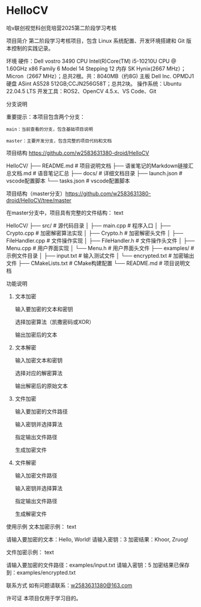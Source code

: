 # HelloCV
哈v联创视觉科创竞培营2025第二阶段学习考核

项目简介
第二阶段学习考核项目，包含 Linux 系统配置、开发环境搭建和 Git 版本控制的实践记录。

环境
    硬件：Dell vostro 3490 
    CPU    Intel(R)Core(TM) i5-10210U CPU @ 1.60GHz x86 Family 6 Model 14 Stepping 12
    内存    SK Hynix(2667 MHz）；Micron（2667 MHz）；总共2根。共：8040MB（约8G)
    主板    Dell Inc. OPMDJ1
    硬盘    ASint AS528 512GB;CCJN256G58T；总共2块。
    操作系统：Ubuntu 22.04.5 LTS
    开发工具：ROS2、OpenCV 4.5.x、VS Code、Git

分支说明

重要提示：本项目包含两个分支：

    main：当前查看的分支，包含基础项目说明

    master：主要开发分支，包含完整的项目代码和文档
    
项目结构 https://github.com/w2583631380-droid/HelloCV

HelloCV/
├── README.md                             # 项目说明文档
├── 语雀笔记的Markdown链接汇总文档.md         # 语音笔记汇总
├── docs/                                 # 详细文档目录
├── launch.json                           # vscode配置脚本
└── tasks.json                            # vscode配置脚本

项目结构（master分支）https://github.com/w2583631380-droid/HelloCV/tree/master

在master分支中，项目具有完整的文件结构：
text

HelloCV/
├── src/                    # 源代码目录
│   ├── main.cpp           # 程序入口
│   ├── Crypto.cpp         # 加密解密算法实现
│   ├── Crypto.h           # 加密解密头文件
│   ├── FileHandler.cpp    # 文件操作实现
│   ├── FileHandler.h      # 文件操作头文件
│   ├── Menu.cpp           # 用户界面实现
│   └── Menu.h             # 用户界面头文件
├── examples/              # 示例文件目录
│   ├── input.txt          # 输入测试文件
│   └── encrypted.txt      # 加密输出文件
├── CMakeLists.txt         # CMake构建配置
└── README.md             # 项目说明文档

功能说明
1. 文本加密

    输入要加密的文本和密钥

    选择加密算法（凯撒密码或XOR）

    输出加密后的文本

2. 文本解密

    输入加密文本和密钥

    选择对应的解密算法

    输出解密后的原始文本

3. 文件加密

    输入要加密的文件路径

    输入密钥并选择算法

    指定输出文件路径

    生成加密文件

4. 文件解密

    输入加密文件路径

    输入密钥并选择算法

    指定输出文件路径

    生成解密文件

使用示例
文本加密示例：
text

请输入要加密的文本：Hello, World!
请输入密钥：3
加密结果：Khoor, Zruog!

文件加密示例：
text

请输入要加密的文件路径：examples/input.txt
请输入密钥：5
加密结果已保存到：examples/encrypted.txt

联系方式
如有问题请联系：w2583631380@163.com

许可证
本项目仅用于学习目的。
